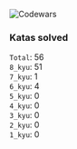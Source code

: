 ![Codewars](https://www.codewars.com/users/PheRum/badges/large)

### Katas solved

`Total`: 56 \
`8_kyu`: 51 \
`7_kyu`: 1 \
`6_kyu`: 4 \
`5_kyu`: 0 \
`4_kyu`: 0 \
`3_kyu`: 0 \
`2_kyu`: 0 \
`1_kyu`: 0
